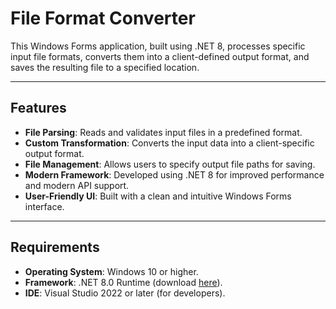 # File Format Converter

This Windows Forms application, built using .NET 8, processes specific input file formats, converts them into a client-defined output format, and saves the resulting file to a specified location.

---

## Features
- **File Parsing**: Reads and validates input files in a predefined format.
- **Custom Transformation**: Converts the input data into a client-specific output format.
- **File Management**: Allows users to specify output file paths for saving.
- **Modern Framework**: Developed using .NET 8 for improved performance and modern API support.
- **User-Friendly UI**: Built with a clean and intuitive Windows Forms interface.

---

## Requirements
- **Operating System**: Windows 10 or higher.
- **Framework**: .NET 8.0 Runtime (download [here](https://dotnet.microsoft.com/en-us/download)).
- **IDE**: Visual Studio 2022 or later (for developers).
